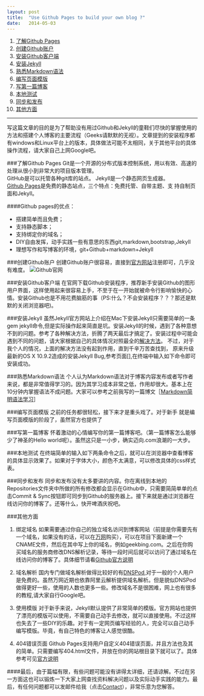 ```yaml
---
layout: post
title:  "Use Github Pages to build your own blog ?"
date:   2014-05-03
---
```


1. [了解Github Pages](#learnGithubPages)
2. [创建Github账户](#createGithubAccount)
3. [安装Github客户端](#installGithub)
4. [安装Jekyll](#installJekyll)
5. [熟悉Markdown语法](#learnMarkdown)
6. [编写页面模版](#template)
7. [写第一篇博客](#firstPost)
8. [本地测试](#localTest)
9. [同步和发布](#commitAndSync)
10. [其他方面](#others)

-----
写这篇文章的目的是为了帮助没有用过Github和Jekyll的童鞋们尽快的掌握使用的方法和搭建个人博客的主要流程（Geeks请默默的无视）。文章提到的安装程序都有windows和Linux平台上的版本，具体做法可能不太相同，关于其他平台的具体操作流程，请大家自己上网Google吧。

###<a id="learnGithubPages"></a>了解Github Pages
Git是一个开源的分布式版本控制系统，用以有效、高速的处理从很小到非常大的项目版本管理。   
GitHub是可以托管各种git库的站点。
Jekyll是一个静态网页生成器。   
[Github Pages](https://pages.github.com/)是免费的静态站点，三个特点：免费托管、自带主题、支
持自制页面和Jekyll。   

####Github pages的优点：

* 搭建简单而且免费；
* 支持静态脚本；
* 支持绑定你的域名；
* DIY自由发挥，动手实践一些有意思的东西git,markdown,bootstrap,Jekyll
* 理想写作和写博客的环境，git+Github+markdown+Jekyll

###<a id="createGithubAccount"></a>创建Github账户
创建Github账户很容易，直接到[官方网站](https://github.com/)注册即可，几乎没有难度。
![Github官网](http://geekbing.com/img/github.png)

###<a id="installGithub"></a>安装Github客户端
在官网下载Github安装程序，推荐新手安装Github的图形用户界面，这样使用起来很容易上手，不至于在一开始就被命令行影响愉快的心情。安装Github也是不用花费脑筋的事（PS:什么？不会安装程序？？？那还是默默的关闭浏览器吧)。

###<a id="installJekyll"></a>安装Jekyll
虽然Jekyll官方网站上介绍在Mac下安装Jekyll只需要简单的一条gem jekyll命令,但是实际操作起来简直是坑。安装Jekyll的时候，遇到了各种意想不到的问题。参考了各种解决方法，折腾了两天最后才搞定了。安装过程中可能会遇到不同的问题，请大家根据自己的具体情况对照最全的[解决方法]()。
不过，对于我个人的情况，上面的解决方法没有起到作用，直到千辛万苦查找到，
原来升级最新的OS X 10.9.2造成的安装Jekyll Bug,参考页面[],在终端中输入如下命令即可安装成功。

###<a id="learnMarkdown"></a>熟悉Markdown语法
个人认为Markdown语法对于博客内容发布或者写作者来说，都是非常值得学习的。因为其学习成本非常之低，作用却很大。基本上在10分钟内掌握语法不成问题。大家可以参考之前我写的一篇博文［[Markdown简明语法学习](http://geekbing.com/2014/04/30/markdown-study.html)］

###<a id="template"></a>编写页面模版
之前的任务都很轻松，接下来才是重头戏了。对于新手
就是编写页面模版的阶段了，虽然官方也提供了


###<a id="firstPost"></a>写第一篇博客
怀着激动的心情编写你的第一篇博客吧。（第一篇博客怎么能够少了神圣的Hello world呢）。虽然这只是一小步，确实迈向.com浪潮的一大步。

###<a id="localTest"></a>本地测试
在终端简单的输入如下两条命令之后，就可以在浏览器中查看博客的具体显示效果了。如果对于字体大小，颜色不太满意，可以修改具体的css样式表。

###<a id="commitAndSync"></a>同步和发布
同步和发布没有太多要讲的内容。你在离线到本地的Repositories文件夹中所做的所有修改都会显示在Github中，只需要简简单单的点击Commit & Sync按钮即可同步到Github的服务器上。接下来就是通过浏览器在线访问你的博客了。还等什么，快开啤酒庆祝吧。

###<a id="others"></a>其他方面

1. 绑定域名
如果需要通过你自己的独立域名访问到博客网站（前提是你需要先有一个域名，如果没有的话，可以在[万网]()购买），可以在项目下面新建一个CNAME文件，然后在其中写上你的域名，例如geekbing.com。之后在你购买域名的服务商修改DNS解析记录，等待一段时间后就可以访问了通过域名在线访问你的博客了。具体细节请看[Github官方说明]()

2. 域名解析
国内专门做域名解析做得比较好的有[DNSPod](https://www.dnspod.cn/),对于一般的个人用户是免费的。虽然万网近期也依靠阿里云解析提供域名解析。但是貌似DNSPod做得更好一些，使用的人数也更多一些。修改域名不是很困难，网上也有很多的教程,请大家自行Google吧。

3. 使用模版
对于新手来说，Jekyll默认提供了非常简单的模版。官方网站也提供了漂亮的模版可以使用，不需要自己动手去修改，就可以直接使用。不过这样也失去了一些DIY的乐趣。对于有一定网页编写经验的人，完全可以自己动手编写模版。毕竟，有自己特色的博客让人感觉很酷。

4. 404错误页面 
Github Pages支持用户自定义404错误页面，并且方法也及其的简单。只需要编写404.html文件，并放在你的网站根目录下就可以了。具体参考可见[官方说明]()

####最后，由于篇幅有限，有些问题可能没有讲得太详细，还请谅解。不过在另一方面这也可以锻炼一下大家上网查找资料解决问题以及实际动手实践的能力。最后，有任何问题都可以发邮件给我（点击<a href="mailto:dhuzbb@gmail.com">Contact</a>），非常乐意为您解答。
